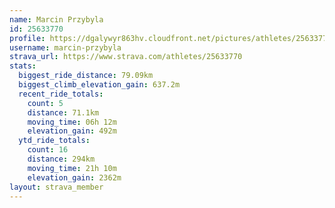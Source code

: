 ```yaml
---
name: Marcin Przybyla
id: 25633770
profile: https://dgalywyr863hv.cloudfront.net/pictures/athletes/25633770/12947173/2/large.jpg
username: marcin-przybyla
strava_url: https://www.strava.com/athletes/25633770
stats:
  biggest_ride_distance: 79.09km
  biggest_climb_elevation_gain: 637.2m
  recent_ride_totals:
    count: 5
    distance: 71.1km
    moving_time: 06h 12m
    elevation_gain: 492m
  ytd_ride_totals:
    count: 16
    distance: 294km
    moving_time: 21h 10m
    elevation_gain: 2362m
layout: strava_member
--- 
```

